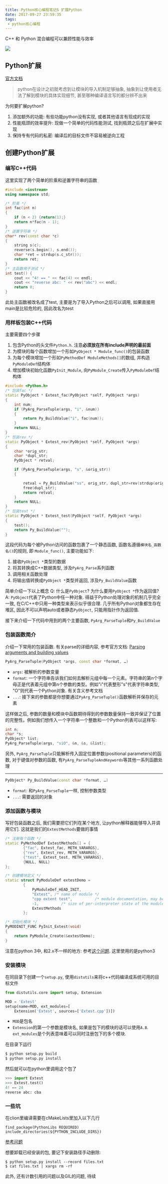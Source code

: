 ```yaml
---
title: Python核心编程笔记5 扩展Python
date: 2017-09-27 23:59:35
tags:
 - python核心编程
---
```


C++ 和 Python 混合编程可以兼顾性能与效率

<!--more-->

![](https://my-imgshare.oss-cn-shenzhen.aliyuncs.com/46228691_p0.jpg)

## Python扩展
[官方文档](https://docs.python.org/3/extending/extending.html)

> python在设计之初就考虑到让模块的导入机制足够抽象, 抽象到让使用者无法了解到模块的具体实现细节, 甚至哪种编译语言写的都分辨不出来

为何要扩展python?

1. 添加额外的功能: 有些功能python没有实现, 或者其他语言有现成的实现
2. 性能瓶颈的效率提升: 现做一个简单的代码性能测试, 找到瓶颈之后在扩展中实现
3. 保持专有代码的私密: 编译后的目标文件不容易被逆向工程

## 创建Python扩展
### 编写C++代码
这里实现了两个简单的阶乘和逆置字符串的函数
```c++
#include <iostream>
using namespace std;

/* 阶乘 */
int fac(int n)
{
    if (n < 2) {return(1);}
    return n*fac(n - 1);
}
/* 逆置字符串 */
char* rev(const char *c)
{
    string s(c);
    reverse(s.begin(), s.end());
    char *ret = strdup(s.c_str());
    return ret;
}
/* 主函数用于测试 */
int test() {
    cout << "4! == " << fac(4) << endl;
    cout << "reverse abc: " << rev("abc") << endl;
    return 0;
}
```
此处主函数被改名成了test, 主要是为了导入Python之后可以调用, 如果直接用main是比较危险的, 因此改名为test

### 用样板包装C++代码
主要需要四个步骤

1. 包含Python的头文件`Python.h`. 注意**必须放在所有include声明的最前面**
2. 为模块的每个函数增加一个形如`PyObject * Module_func()`的包装函数
3. 为每个模块增加一个形如`PyMethodDef ModuleMethods[]`的数组, 并构造`PyModuleDef`结构体
4. 增加模块初始化函数`PyInit_Module`, 向`PyModule_Create`传入`PyModuleDef`结构体

```c++
#include <Python.h>
/* 包装fac */
static PyObject * Extest_fac(PyObject *self, PyObject *args)
{
    int num;
    if (PyArg_ParseTuple(args, "i", &num))
    {
        return Py_BuildValue("i", fac(num));
    }
    return NULL;
}
/* 包装rev */
static PyObject * Extest_rev(PyObject *self, PyObject *args)
{
    char *orig_str;
    char *dupl_str;
    PyObject * retval;

    if (PyArg_ParseTuple(args, "s", &orig_str))
    {

        retval = Py_BuildValue("ss", orig_str, dupl_str=rev(strdup(orig_str)));
        free(dupl_str);
        return retval;
    }
    return NULL;
}
/* 包装test */
static PyObject * Extest_test(PyObject *self, PyObject *args)
{
    test();
    return Py_BuildValue("");
}
```
这段代码为每个被Python访问的函数包裹了一个静态函数, 函数名遵循`模块名_函数名()`的规则, 即 `Module_func()`, 主要功能如下:

1. 接收`PyObject *`类型的数据
2. 将其转换成C++数据类型, 涉及`PyArg_Parse`系列函数
3. 调用相关函数处理
4. 将输出值转换成`PyObject *`类型并返回, 涉及`Py_BuildValue`函数

简单介绍一下以上概念
Q: 什么是`PyObject`? 为什么要用`PyObject *`作为返回值?
A: `PyObject`代表了Python中任一种对象. 得益于Python处理对象的机制几乎完全一致, 在C/C++中只用一种类型来表示似乎很合理. 几乎所有Python对象都生存在堆区, 因此不可以声明auto或者静态`PyObject`, 只能用指针作为返回值.

接下来介绍一下代码中用到的两个主要函数, `PyArg_ParseTuple`和`Py_BuildValue`

### 包装函数简介
介绍一下常用的包装函数. 有关parse的详细内容, 参考官方文档: [Parsing arguments and building values](https://docs.python.org/3/c-api/arg.html)
```c++
PyArg_ParseTuple(PyObject *args, const char *format, …)
```
 - `args`: 被解析的参数变量
 - `format`: 一个字符串告诉我们如何去解析元组中每一个元素。字符串的第n个字母正是代表着元组中第n个参数的类型。例如"i"代表整形"s"代表字符串类型, "O"则代表一个Python对象. 有关含义参考文档
 - `...`: 接下来的参数都是你想要通过`PyArg_ParseTuple()`函数解析并保存的元素

这样做之后, 参数的数量和模块中函数期待得到的参数数量保持一致并保证了位置的完整性。例如我们想传入一个字符串一个整数和一个Python列表可以这样写:
```c++
int n;
char *s;
PyObject* list;
PyArg_ParseTuple(args, "siO", &n, &s, &list);
```

另外, `PyArg_ParseTuple`只能解析传入固定位置参数(positional parameters)的函数, 对于键值对参数的函数, 有`PyArg_ParseTupleAndKeywords`等其他一系列函数处理

---

```c++
PyObject* Py_BuildValue(const char *format, …)
```
 - `format`: 和`PyArg_ParseTuple`一样, 控制参数类型
 - `...`: 需要返回的对象

### 添加函数与模块
写好包装函数之后, 我们需要把它们列在某个地方, 让python解释器能够导入并调用它们. 这就是我们的`ExtestMethods`要做的事情
```c++
/* 注册每个函数 */
static PyMethodDef ExtestMethods[] = {
        {"fac", Extest_fac, METH_VARARGS},
        {"rev", Extest_rev, METH_VARARGS},
        {"test", Extest_test, METH_VARARGS},
        {NULL, NULL}
};

/* 创建模块定义 */
static struct PyModuleDef extestDemo =
        {
            PyModuleDef_HEAD_INIT,
            "Extest", /* name of module */
            "cpp extent test",          /* module documentation, may be NULL */
            -1,          /* size of per-interpreter state of the module, or -1 if the module keeps state in global variables. */
            ExtestMethods
        };

/* 初始化模块 */
PyMODINIT_FUNC PyInit_Extest(void)
{
    return PyModule_Create(&extestDemo);
}
```
注意在python 3中, 和2.x不一样的地方: 参考[这个问题](https://stackoverflow.com/questions/28305731). 这里使用的是python3

### 安装模块
在同目录下创建一个`setup.py`, 使用`distutils`来将c++代码编译成系统可用的目标文件

```python
from distutils.core import setup, Extension

MOD = 'Extest'
setup(name=MOD, ext_modules=[
    Extension('Extest', sources=['Extest.cpp'])])
```
 - `MOD`是包名
 - `Extension`的第一个参数是模块名, 如果是包下的模块的话可以使用`A.B`. `ext_modules`是个列表意味着可以同时注册包下的多个模块.

在目录下运行
```bash
$ python setup.py build
$ python setup.py install
```
然后就可以在python里调用这个包了
```python
>>> import Extest
>>> Extest.test()
4! == 24
reverse abc: cba
```

### 一些坑
在clion里编译需要在cMakeLists里加入以下几行
```
find_package(PythonLibs REQUIRED)
include_directories(${PYTHON_INCLUDE_DIRS})
```
[参考问题](https://stackoverflow.com/questions/11041299/python-h-no-such-file-or-directory)

想要卸载已经安装的包, 要记下安装路径手动删除:
```
$ python setup.py install --record files.txt
$ cat files.txt | xargs rm -rf
```

此外, 还有计数引用的问题以及GIL的问题, 待续